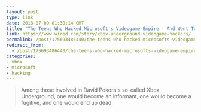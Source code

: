 ```yaml
---
layout: post
type: link
date: 2018-07-09 01:30:14 GMT
title: "The Teens Who Hacked Microsoft's Videogame Empire - And Went Too Far"
link: https://www.wired.com/story/xbox-underground-videogame-hackers/
permalink: /post/175693486440/the-teens-who-hacked-microsofts-videogame-empire
redirect_from: 
  - /post/175693486440/the-teens-who-hacked-microsofts-videogame-empire
categories:
- xbox
- microsoft
- hacking
---
```

<blockquote>Among those involved in David Pokora's so-called Xbox Underground, one would become an informant, one would become a fugitive, and one would end up dead.</blockquote>